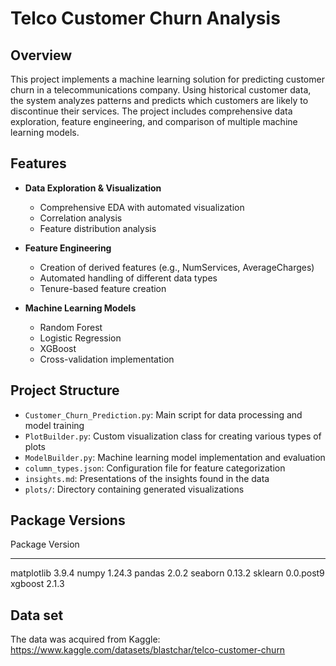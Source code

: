 # Telco Customer Churn Analysis

## Overview
This project implements a machine learning solution for predicting customer churn in a telecommunications company. Using historical customer data, the system analyzes patterns and predicts which customers are likely to discontinue their services. The project includes comprehensive data exploration, feature engineering, and comparison of multiple machine learning models.

## Features
- **Data Exploration & Visualization**
  - Comprehensive EDA with automated visualization
  - Correlation analysis
  - Feature distribution analysis
  
- **Feature Engineering**
  - Creation of derived features (e.g., NumServices, AverageCharges)
  - Automated handling of different data types
  - Tenure-based feature creation
  
- **Machine Learning Models**
  - Random Forest
  - Logistic Regression
  - XGBoost
  - Cross-validation implementation

## Project Structure
- `Customer_Churn_Prediction.py`: Main script for data processing and model training
- `PlotBuilder.py`: Custom visualization class for creating various types of plots
- `ModelBuilder.py`: Machine learning model implementation and evaluation
- `column_types.json`: Configuration file for feature categorization
- `insights.md`: Presentations of the insights found in the data 
- `plots/`: Directory containing generated visualizations

## Package Versions
Package                       Version
----------------------------- ------------
matplotlib                    3.9.4
numpy                         1.24.3
pandas                        2.0.2
seaborn                       0.13.2
sklearn                       0.0.post9
xgboost                       2.1.3

## Data set

The data was acquired from Kaggle: 
https://www.kaggle.com/datasets/blastchar/telco-customer-churn

